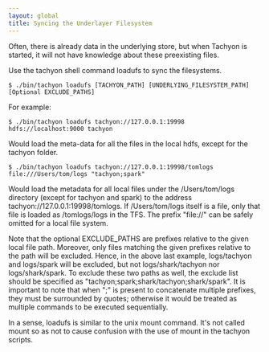 ```yaml
---
layout: global
title: Syncing the Underlayer Filesystem
---
```


Often, there is already data in the underlying store, but when Tachyon is started, it will not have
knowledge about these preexisting files.

Use the tachyon shell command loadufs to sync the filesystems.

    $ ./bin/tachyon loadufs [TACHYON_PATH] [UNDERLYING_FILESYSTEM_PATH] [Optional EXCLUDE_PATHS]

For example:

    $ ./bin/tachyon loadufs tachyon://127.0.0.1:19998 hdfs://localhost:9000 tachyon

Would load the meta-data for all the files in the local hdfs, except for the tachyon folder.

    $ ./bin/tachyon loadufs tachyon://127.0.0.1:19998/tomlogs file:///Users/tom/logs "tachyon;spark"

Would load the metadata for all local files under the /Users/tom/logs directory (except for tachyon
and spark) to the address tachyon://127.0.0.1:19998/tomlogs. If /Users/tom/logs itself is a file,
only that file is loaded as /tomlogs/logs in the TFS. The prefix "file://" can be safely omitted for
a local file system.

Note that the optional EXCLUDE_PATHS are prefixes relative to the given local file path. Moreover,
only files matching the given prefixes relative to the path will be excluded. Hence, in the above
last example, logs/tachyon and logs/spark will be excluded, but not logs/shark/tachyon nor
logs/shark/spark. To exclude these two paths as well, the exclude list should be specified as
"tachyon;spark;shark/tachyon;shark/spark". It is important to note that when ";" is present to
concatenate multiple prefixes, they must be surrounded by quotes; otherwise it would be treated as
multiple commands to be executed sequentially.

In a sense, loadufs is similar to the unix mount command. It's not called mount so as not to cause
confusion with the use of mount in the tachyon scripts.
